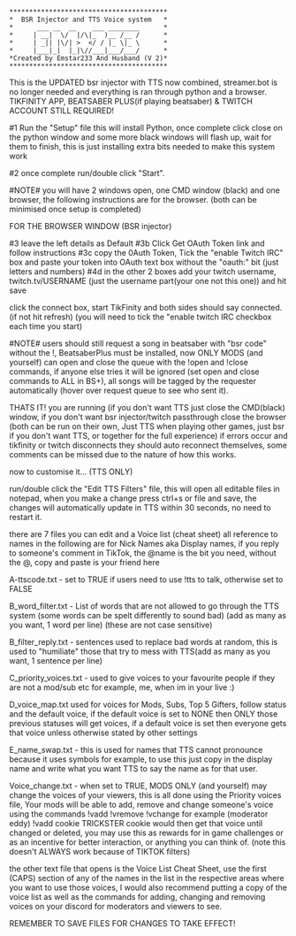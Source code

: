 ```
****************************************
*  BSR Injector and TTS Voice system   *
*      ___ __  __    ___ ________      *
*     | __|  \/  |/\|_  )__ /__ /      *
*     | _|| |\/| >  </ / |_ \|_ \      *
*     |___|_|  |_|\//___|___/___/      *
*Created by Emstar233 And Husband (V 2)*
****************************************
```
This is the UPDATED bsr injector with TTS now combined, streamer.bot is no longer needed and everything is ran through python and a browser. TIKFINITY APP, BEATSABER PLUS(if playing beatsaber) & TWITCH ACCOUNT STILL REQUIRED!

#1 Run the "Setup" file this will install Python, once complete click close on the python window and some more black windows will flash up, wait for them to finish, this is just installing extra bits needed to make this system work

#2 once complete run/double click "Start".

#NOTE# you will have 2 windows open, one CMD window (black) and one browser, the following instructions are for the browser. (both can be minimised once setup is completed)

FOR THE BROWSER WINDOW (BSR injector)

#3 leave the left details as Default
#3b Click Get OAuth Token link and follow instructions
#3c copy the 0Auth Token, Tick the "enable Twitch IRC" box and paste your token into OAuth text box without the "oauth:" bit (just letters and numbers)
#4d in the other 2 boxes add your twitch username, twitch.tv/USERNAME (just the username part(your one not this one)) and hit save

click the connect box, start TikFinity and both sides should say connected. (if not hit refresh) (you will need to tick the "enable twitch IRC checkbox each time you start)

#NOTE# users should still request a song in beatsaber with "bsr code" without the !, BeatsaberPlus must be installed, now ONLY MODS (and yourself) can open and close the queue with the !open and !close commands, if anyone else tries it will be ignored (set open and close commands to ALL in BS+), all songs will be tagged by the requester automatically (hover over request queue to see who sent it).

THATS IT! you are running (if you don't want TTS just close the CMD(black) window, if you don't want bsr injector/twitch passthrough close the browser (both can be run on their own, Just TTS when playing other games, just bsr if you don't want TTS, or together for the full experience) if errors occur and tikfinity or twitch disconnects they should auto reconnect themselves, some comments can be missed due to the nature of how this works.

now to customise it... (TTS ONLY)

run/double click the "Edit TTS Filters" file, this will open all editable files in notepad, when you make a change press ctrl+s or file and save, the changes will automatically update in TTS within 30 seconds, no need to restart it.

there are 7 files you can edit and a Voice list (cheat sheet) all reference to names in the following are for Nick Names aka Display names, if you reply to someone's comment in TikTok, the @name is the bit you need, without the @, copy and paste is your friend here

A-ttscode.txt - set to TRUE if users need to use !tts to talk, otherwise set to FALSE

B_word_filter.txt - List of words that are not allowed to go through the TTS system (some words can be spelt differently to sound bad) (add as many as you want, 1 word per line) (these are not case sensitive)

B_filter_reply.txt - sentences used to replace bad words at random, this is used to "humiliate" those that try to mess with TTS(add as many as you want, 1 sentence per line)

C_priority_voices.txt - used to give voices to your favourite people if they are not a mod/sub etc for example, me, when im in your live :)

D_voice_map.txt used for voices for Mods, Subs, Top 5 Gifters, follow status and the default voice, if the default voice is set to NONE then ONLY those previous statuses will get voices, if a default voice is set then everyone gets that voice unless otherwise stated by other settings

E_name_swap.txt - this is used for names that TTS cannot pronounce because it uses symbols for example, to use this just copy in the display name and write what you want TTS to say the name as for that user.

Voice_change.txt - when set to TRUE, MODS ONLY (and yourself) may change the voices of your viewers, this is all done using the Priority voices file, Your mods will be able to add, remove and change someone's voice using the commands !vadd !vremove !vchange for example (moderator eddy) !vadd cookie TRICKSTER
cookie would then get that voice until changed or deleted, you may use this as rewards for in game challenges or as an incentive for better interaction, or anything you can think of.
(note this doesn't ALWAYS work because of TIKTOK filters)

the other text file that opens is the Voice List Cheat Sheet, use the first (CAPS) section of any of the names in the list in the respective areas where you want to use those voices, I would also recommend putting a copy of the voice list as well as the commands for adding, changing and removing voices on your discord for moderators and viewers to see.


REMEMBER TO SAVE FILES FOR CHANGES TO TAKE EFFECT!
